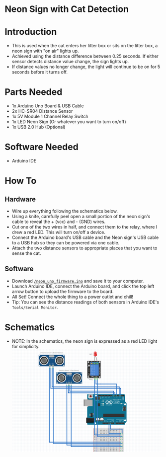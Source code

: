 # Neon Sign with Cat Detection

# Introduction
* This is used when the cat enters her litter box or sits on the litter box, a neon sign with "on air" lights up.
* Achieved using the distance difference between 0.25 seconds. If either sensor detects distance value change, the sign lights up.
* If distance values no longer change, the light will continue to be on for 5 seconds before it turns off.

# Parts Needed
* 1x Arduino Uno Board & USB Cable
* 2x HC-SR04 Distance Sensor
* 1x 5V Module 1 Channel Relay Switch
* 1x LED Neon Sign (Or whatever you want to turn on/off)
* 1x USB 2.0 Hub (Optional)

# Software Needed
* Arduino IDE

# How To
## Hardware
* Wire up everything following the schematics below.
* Using a knife, carefully peel open a small portion of the neon sign's cable to reveal the + (vcc) and - (GND) wires.
* Cut one of the two wires in half, and connect them to the relay, where I drew a red LED. This will turn on/off a device.
* Connect the Arduino board's USB cable and the Neon sign's USB cable to a USB hub so they can be powered via one cable.
* Attach the two distance sensors to appropriate places that you want to sense the cat.
## Software
* Download [`/neon_uno_firmware.ino`](https://github.com/wu-hongjun/litterbox_neon/blob/main/neon_uno_firmware/neon_uno_firmware.ino) and save it to your computer.
* Launch Arduino IDE, connect the Arduino board, and click the top left arrow button to upload the firmware to the board.
* All Set! Connect the whole thing to a power outlet and chill!
* Tip: You can see the distance readings of both sensors in Arduino IDE's `Tools/Serial Monitor`. 

# Schematics
* NOTE: In the schematics, the neon sign is expressed as a red LED light for simplicity.
![Schematics](https://github.com/wu-hongjun/litterbox_neon/blob/main/img/Schematics.png)
